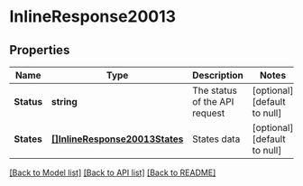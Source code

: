 # InlineResponse20013

## Properties
Name | Type | Description | Notes
------------ | ------------- | ------------- | -------------
**Status** | **string** | The status of the API request | [optional] [default to null]
**States** | [**[]InlineResponse20013States**](inline_response_200_13_states.md) | States data | [optional] [default to null]

[[Back to Model list]](../README.md#documentation-for-models) [[Back to API list]](../README.md#documentation-for-api-endpoints) [[Back to README]](../README.md)


